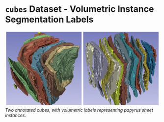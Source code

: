 # `cubes` Dataset - Volumetric Instance Segmentation Labels

![Two annotated cubes, with volumetric labels representing papyrus sheet instances.](img/cubes.webp)
*Two annotated cubes, with volumetric labels representing papyrus sheet instances.*
